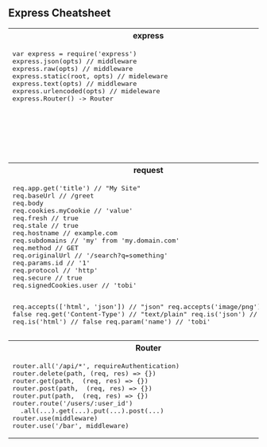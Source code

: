 <h2> Express Cheatsheet</h2>
<table>
  <tr><th>express<th>application</tr>
  <tr>      
    <td valign="top"><pre>
var express = require('express')
express.json(opts) // middleware
express.raw(opts) // middleware
express.static(root, opts) // mideleware
express.text(opts) // middleware
express.urlencoded(opts) // mideleware
express.Router() -> Router</pre></td>
    <td valign="top"><pre>
var appp = require('express').express()
app.locals.title = 'My App
app.mountpath // '/my-path
app.on('mount', parent => {})
app.all(path, (req, res) => {})
app.delete(path, (req, res) => {})
app.get(path,  (req, res) => {})
app.post(path,  (req, res) => {})
app.put(path,  (req, res) => {})
app.listen(port, host, backlog, cb)
app.set('title', 'My Site')
app.get('title') // "My Site"
app.use(path, middleware)
app.use(middleware)
</pre></td>
  <tr>
  <tr><th>request<th>respnse</tr>
  <tr>      
    <td valign="top"><pre>
req.app.get('title') // "My Site"
req.baseUrl // /greet
req.body 
req.cookies.myCookie // 'value'
req.fresh // true
req.stale // true
req.hostname // example.com
req.subdomains // 'my' from 'my.domain.com'
req.method // GET
req.originalUrl // '/search?q=something'
req.params.id // '1'
req.protocol // 'http'
req.secure // true
req.signedCookies.user // 'tobi'

req.accepts(['html', 'json']) // "json"
req.accepts('image/png') // false
req.get('Content-Type') // "text/plain"
req.is('json') // 'json'
req.is('html') // false
req.param('name') // 'tobi'</pre>
    </td>
    <td valign="top"><pre>
res.app.get('title') // "My Site"
res.headersSent // false
res.locals.user = req.user

res.append('Set-Cookie', 'foo=bar;')f
res.attachment('path/to/logo.png')
res.cookie('name', 'tobi', opts)
res.clearCookie('name')
res.status(404).end()
res.format(object)
res.get('Content-Type') // 'text/plain'
res.status(500).json({ error: 'message' })
res.status(500).jsonp({ error: 'message' })
res.links(obj) // set Link header
res.location(path) // set Location header
res.redirect(301, 'http://example.com')
res.sendFile('index.html')
res.set('Content-Type', 'text/plain')</pre>
    </td>
  </tr>
  <tr><th>Router<th></tr>
  <tr>      
    <td valign="top"><pre>
router.all('/api/*', requireAuthentication)
router.delete(path, (req, res) => {})
router.get(path,  (req, res) => {})
router.post(path,  (req, res) => {})
router.put(path,  (req, res) => {})
router.route('/users/:user_id')
  .all(...).get(...).put(...).post(...)
router.use(middleware)
router.use('/bar', middleware)</pre>
    </td>
    <td valign="top"><pre></pre>
    </td>
  </tr>
</table>




  
